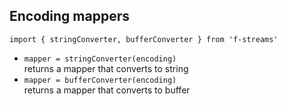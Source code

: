 ## Encoding mappers

`import { stringConverter, bufferConverter } from 'f-streams'`

-   `mapper = stringConverter(encoding)`  
    returns a mapper that converts to string
-   `mapper = bufferConverter(encoding)`  
    returns a mapper that converts to buffer
